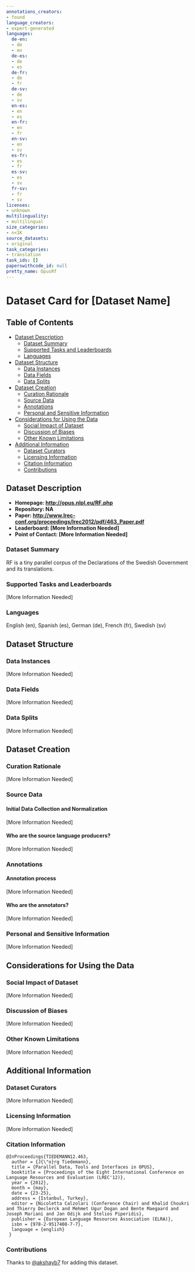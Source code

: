```yaml
---
annotations_creators:
- found
language_creators:
- expert-generated
languages:
  de-en:
  - de
  - en
  de-es:
  - de
  - es
  de-fr:
  - de
  - fr
  de-sv:
  - de
  - sv
  en-es:
  - en
  - es
  en-fr:
  - en
  - fr
  en-sv:
  - en
  - sv
  es-fr:
  - es
  - fr
  es-sv:
  - es
  - sv
  fr-sv:
  - fr
  - sv
licenses:
- unknown
multilinguality:
- multilingual
size_categories:
- n<1K
source_datasets:
- original
task_categories:
- translation
task_ids: []
paperswithcode_id: null
pretty_name: OpusRf
---
```


# Dataset Card for [Dataset Name]

## Table of Contents
- [Dataset Description](#dataset-description)
  - [Dataset Summary](#dataset-summary)
  - [Supported Tasks and Leaderboards](#supported-tasks-and-leaderboards)
  - [Languages](#languages)
- [Dataset Structure](#dataset-structure)
  - [Data Instances](#data-instances)
  - [Data Fields](#data-fields)
  - [Data Splits](#data-splits)
- [Dataset Creation](#dataset-creation)
  - [Curation Rationale](#curation-rationale)
  - [Source Data](#source-data)
  - [Annotations](#annotations)
  - [Personal and Sensitive Information](#personal-and-sensitive-information)
- [Considerations for Using the Data](#considerations-for-using-the-data)
  - [Social Impact of Dataset](#social-impact-of-dataset)
  - [Discussion of Biases](#discussion-of-biases)
  - [Other Known Limitations](#other-known-limitations)
- [Additional Information](#additional-information)
  - [Dataset Curators](#dataset-curators)
  - [Licensing Information](#licensing-information)
  - [Citation Information](#citation-information)
  - [Contributions](#contributions)

## Dataset Description

- **Homepage: http://opus.nlpl.eu/RF.php**
- **Repository: NA**
- **Paper: http://www.lrec-conf.org/proceedings/lrec2012/pdf/463_Paper.pdf**
- **Leaderboard: [More Information Needed]**
- **Point of Contact: [More Information Needed]**

### Dataset Summary

RF is a tiny parallel corpus of the Declarations of the Swedish Government and its translations.

### Supported Tasks and Leaderboards

[More Information Needed]

### Languages

English (en), Spanish (es), German (de), French (fr), Swedish (sv)

## Dataset Structure

### Data Instances

[More Information Needed]

### Data Fields

[More Information Needed]

### Data Splits

[More Information Needed]

## Dataset Creation

### Curation Rationale

[More Information Needed]

### Source Data

#### Initial Data Collection and Normalization

[More Information Needed]

#### Who are the source language producers?

[More Information Needed]

### Annotations

#### Annotation process

[More Information Needed]

#### Who are the annotators?

[More Information Needed]

### Personal and Sensitive Information

[More Information Needed]

## Considerations for Using the Data

### Social Impact of Dataset

[More Information Needed]

### Discussion of Biases

[More Information Needed]

### Other Known Limitations

[More Information Needed]

## Additional Information

### Dataset Curators

[More Information Needed]

### Licensing Information

[More Information Needed]

### Citation Information

```
@InProceedings{TIEDEMANN12.463,
  author = {J{\"o}rg Tiedemann},
  title = {Parallel Data, Tools and Interfaces in OPUS},
  booktitle = {Proceedings of the Eight International Conference on Language Resources and Evaluation (LREC'12)},
  year = {2012},
  month = {may},
  date = {23-25},
  address = {Istanbul, Turkey},
  editor = {Nicoletta Calzolari (Conference Chair) and Khalid Choukri and Thierry Declerck and Mehmet Ugur Dogan and Bente Maegaard and Joseph Mariani and Jan Odijk and Stelios Piperidis},
  publisher = {European Language Resources Association (ELRA)},
  isbn = {978-2-9517408-7-7},
  language = {english}
 }
```

### Contributions

Thanks to [@akshayb7](https://github.com/akshayb7) for adding this dataset.
